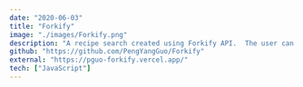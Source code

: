 ```yaml
---
date: "2020-06-03"
title: "Forkify"
image: "./images/Forkify.png"
description: "A recipe search created using Forkify API.  The user can search for a specific recipe and add ingredients to a shopping list or save to a favorites list via local storage."
github: "https://github.com/PengYangGuo/Forkify"
external: "https://pguo-forkify.vercel.app/"
tech: ["JavaScript"]
---
```

